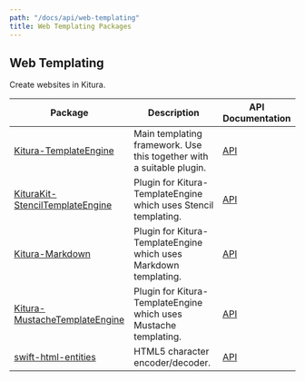```yaml
---
path: "/docs/api/web-templating"
title: Web Templating Packages
---
```


## Web Templating

 Create websites in Kitura.

 | Package      | Description | API Documentation |
 | ----------- | ----------- | ------- |
 | [Kitura-TemplateEngine](https://github.com/Kitura-Next/Kitura-TemplateEngine)      | Main templating framework. Use this together with a suitable plugin. | [API](https://kitura-next.github.io/Kitura-TemplateEngine/) |
 | [KituraKit-StencilTemplateEngine](https://github.com/Kitura-Next/Kitura-StencilTemplateEngine) | Plugin for Kitura-TemplateEngine which uses Stencil templating. | [API](https://kitura-next.github.io/Kitura-StencilTemplateEngine/) |
 | [Kitura-Markdown](https://github.com/Kitura-Next/Kitura-Markdown) | Plugin for Kitura-TemplateEngine which uses Markdown templating. | [API](https://kitura-next.github.io/Kitura-Markdown/) |
 | [Kitura-MustacheTemplateEngine](https://github.com/Kitura-Next/Kitura-MustacheTemplateEngine) | Plugin for Kitura-TemplateEngine which uses Mustache templating. | [API](https://kitura-next.github.io/Kitura-MustacheTemplateEngine/) |
 | [swift-html-entities](https://github.com/Kitura-Next/swift-html-entities) | HTML5 character encoder/decoder. | [API](https://kitura-next.github.io/swift-html-entities/) |
